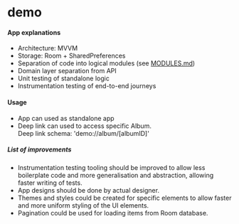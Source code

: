 # demo
#### App explanations
- Architecture: MVVM
- Storage: Room + SharedPreferences
- Separation of code into logical modules (see [MODULES.md](MODULES.md))
- Domain layer separation from API
- Unit testing of standalone logic
- Instrumentation testing of end-to-end journeys

#### Usage
- App can used as standalone app
- Deep link can used to access specific Album.<br>
Deep link schema: 'demo://album/[albumID]'

##### List of improvements
- Instrumentation testing tooling should be improved to allow less boilerplate code and more generalisation and abstraction, allowing faster writing of tests.
- App designs should be done by actual designer.
- Themes and styles could be created for specific elements to allow faster and more uniform styling of the UI elements.
- Pagination could be used for loading items from Room database.
